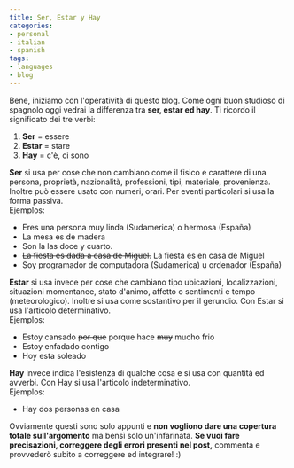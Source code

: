 ```yaml
---
title: Ser, Estar y Hay
categories:
- personal
- italian
- spanish
tags:
- languages
- blog
---
```

Bene, iniziamo con l'operatività di questo blog. Come ogni buon studioso di
spagnolo oggi vedrai la differenza tra **ser, estar ed hay**. Ti ricordo il
significato dei tre verbi:

  1. **Ser** = essere
  2. **Estar** = stare
  3. **Hay** = c'è, ci sono

**Ser** si usa per cose che non cambiano come il fisico e carattere di una persona, proprietà, nazionalità, professioni, tipi, materiale, provenienza. Inoltre può essere usato con numeri, orari. Per eventi particolari si usa la forma passiva.  
Ejemplos:

  * Eres una persona muy linda (Sudamerica) o hermosa (España)
  * La mesa es de madera
  * Son la las doce y cuarto.
  * ~~La fiesta es dada a casa de Miguel.~~ La fiesta es en casa de Miguel
  * Soy programador de computadora (Sudamerica) u ordenador (España)
  
**Estar** si usa invece per cose che cambiano tipo ubicazioni, localizzazioni, situazioni momentanee, stato d'animo, affetto o sentimenti e tempo (meteorologico). Inoltre si usa come sostantivo per il gerundio. Con Estar si usa l'articolo determinativo.  
Ejemplos:

  * Estoy cansado ~~por que~~ porque hace ~~muy~~ mucho frio
  * Estoy enfadado contigo
  * Hoy esta soleado
  

**Hay** invece indica l'esistenza di qualche cosa e si usa con quantità ed avverbi. Con Hay si usa l'articolo indeterminativo.  
Ejemplos:

  * Hay dos personas en casa
  
Ovviamente questi sono solo appunti e **non vogliono dare una copertura totale
sull'argomento** ma bensì solo un'infarinata. **Se vuoi fare precisazioni,
correggere degli errori presenti nel post,** commenta e provvederò subito a
correggere ed integrare! :)
